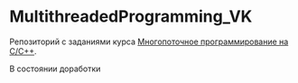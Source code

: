 # MultithreadedProgramming_VK

Репозиторий с заданиями курса [Многопоточное программирование на С/С++](https://stepik.org/course/149/info). 

В состоянии доработки
